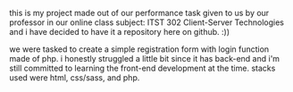 this is my project made out of our performance task given to us by our professor in our online class subject: ITST 302 Client-Server Technologies and i have decided to have it a repository here on github. :))

we were tasked to create a simple registration form with login function made of php. i honestly struggled a little bit since it has back-end and i'm still committed to learning the front-end development at the time. stacks used were html, css/sass, and php. 
